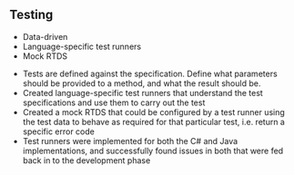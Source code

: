 ## Testing
* Data-driven
* Language-specific test runners
* Mock RTDS


<aside class="notes">
<ul>
	<li>Tests are defined against the specification. Define what parameters should be provided to a method, and what the result should be.</li>
	<li>Created language-specific test runners that understand the test specifications and use them to carry out the test</li>
	<li>Created a mock RTDS that could be configured by a test runner using the test data to behave as required for that particular test, i.e. return a specific error code</li>
	<li>Test runners were implemented for both the C# and Java implementations, and successfully found issues in both that were fed back in to the development phase</li>
</ul>
</aside>